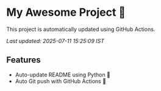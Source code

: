 # My Awesome Project 🚀

This project is automatically updated using GitHub Actions.

_Last updated: 2025-07-11 15:25:09 IST_

## Features
- Auto-update README using Python 🐍
- Auto Git push with GitHub Actions 🤖
